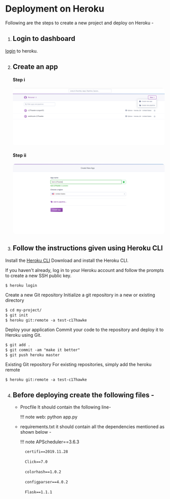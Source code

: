 # Deployment on Heroku

Following are the steps to create a new project and deploy on Heroku -

1. ## Login to dashboard
[login](https://dashboard.heroku.com/) to heroku.

2. ## Create an app

    #### Step i
    <p style="text-align: center;">
    <img style="border-radius:8px;" src="img/heroku/herokuCreate.png"> </img>
    </p>

    #### Step ii
    <p style="text-align: center;">
    <img style="border-radius:8px;" src="img/heroku/enterNameAppUnique.png"> </img>
    </p>

3. ## Follow the instructions given using Heroku CLI

Install the [Heroku CLI](https://devcenter.heroku.com/articles/heroku-command-line)
Download and install the Heroku CLI.

If you haven't already, log in to your Heroku account and follow the prompts to create a new SSH public key.

```
$ heroku login
```

Create a new Git repository
Initialize a git repository in a new or existing directory

```
$ cd my-project/
$ git init
$ heroku git:remote -a test-c17hawke
```

Deploy your application
Commit your code to the repository and deploy it to Heroku using Git.

```
$ git add .
$ git commit -am "make it better"
$ git push heroku master
```

Existing Git repository
For existing repositories, simply add the heroku remote

```
$ heroku git:remote -a test-c17hawke
```

4. ## Before deploying create the following files -
    
    - Procfile
        It should contain the following line- 
        
        !!! note
            web: python app.py


    - requirements.txt
        it should contain all the dependencies mentioned as shown below - 

        !!! note
            APScheduler==3.6.3

            certifi==2019.11.28
            
            Click==7.0
            
            colorhash==1.0.2
            
            configparser==4.0.2

            Flask==1.1.1
